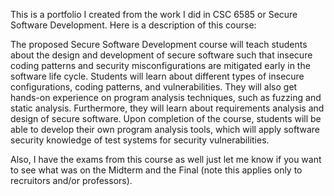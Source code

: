 This is a portfolio I created from the work I did in CSC 6585 or Secure Software Development. Here is a description of this course:

The proposed Secure Software Development course will teach students about the design and development of secure software such that insecure coding patterns and security misconfigurations are mitigated early in the software life cycle. Students will learn about different types of insecure configurations, coding patterns, and vulnerabilities. They will also get hands-on experience on program analysis techniques, such as fuzzing and static analysis. Furthermore, they will learn about requirements analysis and design of secure software. Upon completion of the course, students will be able to develop their own program analysis tools, which will apply software security knowledge of test systems for security vulnerabilities.

Also, I have the exams from this course as well just let me know if you want to see what was on the Midterm and the Final (note this applies only to recruitors and/or professors). 
